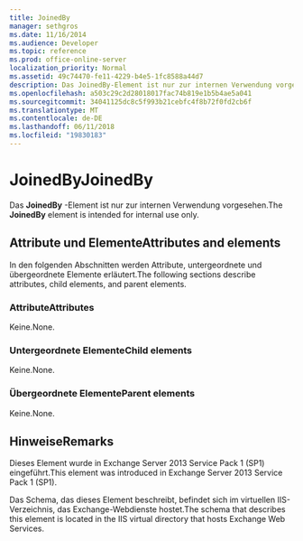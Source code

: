 ```yaml
---
title: JoinedBy
manager: sethgros
ms.date: 11/16/2014
ms.audience: Developer
ms.topic: reference
ms.prod: office-online-server
localization_priority: Normal
ms.assetid: 49c74470-fe11-4229-b4e5-1fc8588a44d7
description: Das JoinedBy-Element ist nur zur internen Verwendung vorgesehen.
ms.openlocfilehash: a503c29c2d28018017fac74b819e1b5b4ae5a041
ms.sourcegitcommit: 34041125dc8c5f993b21cebfc4f8b72f0fd2cb6f
ms.translationtype: MT
ms.contentlocale: de-DE
ms.lasthandoff: 06/11/2018
ms.locfileid: "19830183"
---
```

# <a name="joinedby"></a><span data-ttu-id="eb8cb-103">JoinedBy</span><span class="sxs-lookup"><span data-stu-id="eb8cb-103">JoinedBy</span></span>

<span data-ttu-id="eb8cb-104">Das **JoinedBy** -Element ist nur zur internen Verwendung vorgesehen.</span><span class="sxs-lookup"><span data-stu-id="eb8cb-104">The **JoinedBy** element is intended for internal use only.</span></span> 

## <a name="attributes-and-elements"></a><span data-ttu-id="eb8cb-105">Attribute und Elemente</span><span class="sxs-lookup"><span data-stu-id="eb8cb-105">Attributes and elements</span></span>

<span data-ttu-id="eb8cb-106">In den folgenden Abschnitten werden Attribute, untergeordnete und übergeordnete Elemente erläutert.</span><span class="sxs-lookup"><span data-stu-id="eb8cb-106">The following sections describe attributes, child elements, and parent elements.</span></span>
  
### <a name="attributes"></a><span data-ttu-id="eb8cb-107">Attribute</span><span class="sxs-lookup"><span data-stu-id="eb8cb-107">Attributes</span></span>

<span data-ttu-id="eb8cb-108">Keine.</span><span class="sxs-lookup"><span data-stu-id="eb8cb-108">None.</span></span>
  
### <a name="child-elements"></a><span data-ttu-id="eb8cb-109">Untergeordnete Elemente</span><span class="sxs-lookup"><span data-stu-id="eb8cb-109">Child elements</span></span>

<span data-ttu-id="eb8cb-110">Keine.</span><span class="sxs-lookup"><span data-stu-id="eb8cb-110">None.</span></span>
  
### <a name="parent-elements"></a><span data-ttu-id="eb8cb-111">Übergeordnete Elemente</span><span class="sxs-lookup"><span data-stu-id="eb8cb-111">Parent elements</span></span>

<span data-ttu-id="eb8cb-112">Keine.</span><span class="sxs-lookup"><span data-stu-id="eb8cb-112">None.</span></span>
  
## <a name="remarks"></a><span data-ttu-id="eb8cb-113">Hinweise</span><span class="sxs-lookup"><span data-stu-id="eb8cb-113">Remarks</span></span>

<span data-ttu-id="eb8cb-114">Dieses Element wurde in Exchange Server 2013 Service Pack 1 (SP1) eingeführt.</span><span class="sxs-lookup"><span data-stu-id="eb8cb-114">This element was introduced in Exchange Server 2013 Service Pack 1 (SP1).</span></span>
  
<span data-ttu-id="eb8cb-115">Das Schema, das dieses Element beschreibt, befindet sich im virtuellen IIS-Verzeichnis, das Exchange-Webdienste hostet.</span><span class="sxs-lookup"><span data-stu-id="eb8cb-115">The schema that describes this element is located in the IIS virtual directory that hosts Exchange Web Services.</span></span>
  

